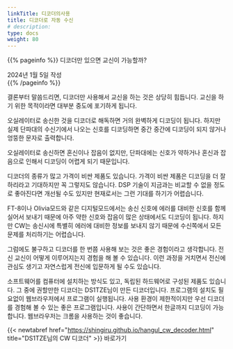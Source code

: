```yaml
---
linkTitle: 디코더의사용
title: 디코더로 자동 수신
# description: 
type: docs
weight: 80
---
```

{{% pageinfo %}}
디코더만 있으면 교신이 가능할까?

2024년 1월 5일 작성<br>
{{% /pageinfo %}}


결론부터 말씀드리면, 디코더만 사용해서 교신을 하는 것은 상당히 힘듭니다. 교신을 하기 위한 목적이라면 대부분 중도에 포기하게 됩니다.

오실레이터로 송신한 것을 디코더로 해독하면 거의 완벽하게 디코딩이 됩니다. 하지만 실제 단파대의 수신기에서 나오는 신호를 디코딩하면 중간 중간에 디코딩이 되지 않거나 엉뚱한 문자로 출력합니다.

오실레이터로 송신하면 혼신이나 잡음이 없지만, 단파대에는 신호가 약하거나 혼신과 잡음으로 인해서 디코딩이 어렵게 되기 때문입니다.

디코더의 종류가 많고 가격이 비싼 제품도 있습니다. 가격이 비싼 제품은 디코딩을 더 잘 하리라고 기대하지만 꼭 그렇지도 않습니다. DSP 기술이 지금과는 비교할 수 없을 정도로 좋아진다면 개선될 수도 있지만 현재로서는 그런 기대를 하기가 어렵습니다.

FT-8이나 Olivia모드와 같은 디지털모드에서는 송신 신호에 에러를 대비한 신호를 함께 실어서 보내기 때문에 아주 약한 신호와 잡음이 많은 상태에서도 디코딩이 됩니다. 하지만 CW는 송신시에 특별히 에러에 대비한 정보를 보내지 않기 때문에 수신쪽에서 모든 문제를 처리하기는 어렵습니다.

그럼에도 불구하고 디코더를 한 번쯤 사용해 보는 것은 좋은 경험이라고 생각합니다. 전신 교신이 어떻게 이루어지는지 경험을 해 볼 수 있습니다. 이런 과정을 거치면서 전신에 관심도 생기고 자연스럽게 전신에 입문하게 될 수도 있습니다.

소프트웨어를 컴퓨터에 설치하는 방식도 있고, 독립된 하드웨어로 구성된 제품도 있습니다. 그 중에 권할만한 디코더는 DS1TZE님이 만든 디코더입니다. 프로그램의 설치도 필요없이 웹브라우저에서  프로그램이 실행됩니다. 사용 환경이 제한적이지만 우선 디코더를 경험해 볼 수 있는 좋은 프로그램입니다. 사용이 간단하면서 한글까지 디코딩이 가능합니다. 웹브라우저는 크롬을 사용하는 것이 좋습니다.

{{< newtabref href="https://shingiru.github.io/hangul_cw_decoder.html" title="DS1TZE님의 CW 디코더" >}} 바로가기

